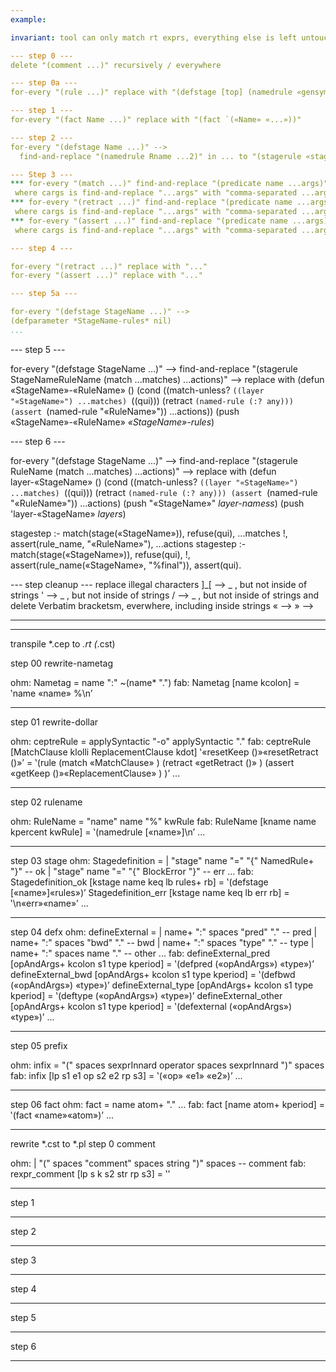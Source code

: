 ```yaml
---
example:

invariant: tool can only match rt exprs, everything else is left untouched

--- step 0 ---
delete "(comment ...)" recursively / everywhere

--- step 0a ---
for-every "(rule ...)" replace with "(defstage [top] (namedrule «gensym ('subtop')» ...))"

--- step 1 ---
for-every "(fact Name ...)" replace with "(fact `(«Name» «...»))"

--- step 2 ---
for-every "(defstage Name ...)" -->
  find-and-replace "(namedrule Rname ...2)" in ... to "(stagerule «stage_name» «Rname» ...2)"

--- Step 3 ---
*** for-every "(match ...)" find-and-replace "(predicate name ...args)" in "..." to "«(match? `((name ...cargs)))»"
 where cargs is find-and-replace "...args" with "comma-separated ...args"
*** for-every "(retract ...)" find-and-replace "(predicate name ...args)" in "..." to "«(retract `(name ...cargs))»"
 where cargs is find-and-replace "...args" with "comma-separated ...args"
*** for-every "(assert ...)" find-and-replace "(predicate name ...args)" in "..." to "«(assert `(name ...cargs))»"
 where cargs is find-and-replace "...args" with "comma-separated ...args"

--- step 4 ---

for-every "(retract ...)" replace with "..."
for-every "(assert ...)" replace with "..."

--- step 5a ---

for-every "(defstage StageName ...)" --> 
(defparameter *StageName-rules* nil)
...
```


--- step 5 ---

for-every "(defstage StageName ...)" --> 
  find-and-replace "(stagerule StageNameRuleName (match ...matches) ...actions)" --> replace with
  (defun «StageName»-«RuleName» ()
        (cond ((match-unless? `((layer "«StageName»") ...matches) `((qui)))
         (retract `(named-rule (:? any)))
	 (assert `(named-rule "«RuleName»"))
	 ...actions))
  (push «StageName»-«RuleName» *«StageName»-rules*)

--- step 6 ---

for-every "(defstage StageName ...)" --> 
  find-and-replace "(stagerule RuleName (match ...matches) ...actions)" --> replace with
(defun layer-«StageName» ()
  (cond ((match-unless? `((layer "«StageName»") ...matches) `((qui)))
         (retract `(named-rule (:? any)))
	 (assert `(named-rule "«RuleName»"))
	 ...actions)
(push "«StageName»" *layer-namess*)
(push 'layer-«StageName» *layers*)

stagestep :-
  match(stage(«StageName»)),
  refuse(qui),
  ...matches
  !,
  assert(rule_name, "«RuleName»"),
  ...actions
stagestep :-
  match(stage(«StageName»)),
  refuse(qui),
  !,
  assert(rule_name(«StageName», "%final")),
  assert(qui).



--- step cleanup ---
replace illegal characters 
 ]_[ --> _ , but not inside of strings
 '   --> _ , but not inside of strings
 /   --> _ , but not inside of strings
and delete Verbatim bracketsm, everwhere, including inside strings
 «   --> 
 »   -->


-------------
-------------

transpile *.cep to *.rt (*.cst)

step 00 rewrite-nametag

ohm: Nametag = name ":" ~(name* ".")
fab: Nametag [name kcolon] = ‛name «name» %\n’

---

step 01 rewrite-dollar

ohm: ceptreRule = applySyntactic<MatchClause> "-o" applySyntactic<ReplacementClause> "."
fab: ceptreRule [MatchClause klolli ReplacementClause kdot] ‛«resetKeep ()»«resetRetract ()»’ = ‛(rule 
(match
«MatchClause»
)
(retract 
«getRetract ()»
)
(assert
«getKeep ()»«ReplacementClause»
)
)’
...

---

step 02 rulename

ohm: RuleName = "name" name "%" kwRule
fab: RuleName [kname name kpercent kwRule] = ‛(namedrule [«name»]\n’
...

---

step 03 stage
ohm: Stagedefinition = 
  | "stage" name "=" "{" NamedRule+ "}" -- ok
  | "stage" name "=" "{" BlockError "}" -- err
...
fab: Stagedefinition_ok [kstage name keq lb rules+ rb] = ‛(defstage [«name»]«rules»)’
Stagedefinition_err [kstage name keq lb err rb] = ‛\n«err»«name»’
...

---

step 04 defx
ohm: defineExternal =
  | name+ ":" spaces "pred" "." -- pred
  | name+ ":" spaces "bwd" "." -- bwd
  | name+ ":" spaces "type" "." -- type
  | name+ ":" spaces name "." -- other
...
fab: defineExternal_pred [opAndArgs+ kcolon s1 type kperiod] = ‛(defpred («opAndArgs») «type»)’
defineExternal_bwd [opAndArgs+ kcolon s1 type kperiod] = ‛(defbwd («opAndArgs») «type»)’
defineExternal_type [opAndArgs+ kcolon s1 type kperiod] = ‛(deftype («opAndArgs») «type»)’
defineExternal_other [opAndArgs+ kcolon s1 type kperiod] = ‛(defexternal («opAndArgs») «type»)’
...

---

step 05 prefix

ohm: infix = "(" spaces sexprInnard operator spaces sexprInnard ")" spaces
fab: infix [lp s1 e1 op s2 e2 rp s3] = ‛(«op» «e1» «e2»)’
...

---

step 06 fact
ohm: fact = name atom+ "."
...
fab: fact [name atom+ kperiod] = ‛(fact «name»«atom»)’
...

-----

rewrite *.cst to *.pl
step 0 comment

ohm:  | "(" spaces "comment" spaces string ")" spaces -- comment
fab: rexpr_comment [lp s k s2 str rp s3] = ‛’

---
step 1

---
step 2

---
step 3

---
step 4

---
step 5

---
step 6

---
